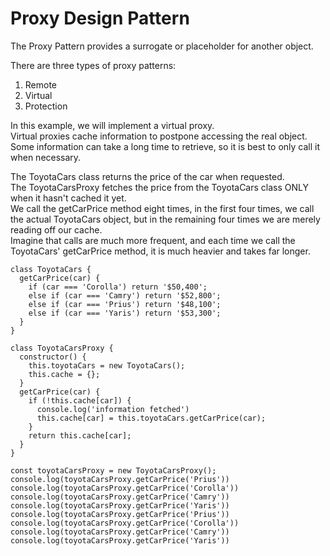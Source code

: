 
# Proxy Design Pattern

The Proxy Pattern provides a surrogate or placeholder for another object.  

There are three types of proxy patterns:

1. Remote
2. Virtual
3. Protection

In this example, we will implement a virtual proxy.  
Virtual proxies cache information to postpone accessing the real object.  
Some information can take a long time to retrieve, so it is best to only call it when necessary.

The ToyotaCars class returns the price of the car when requested.  
The ToyotaCarsProxy fetches the price from the ToyotaCars class ONLY when it hasn't cached it yet.  
We call the getCarPrice method eight times, in the first four times, we call the actual ToyotaCars object, but in the remaining four times we are merely reading off our cache.   
Imagine that calls are much more frequent, and each time we call the ToyotaCars' getCarPrice method, it is much heavier and takes far longer.  

```
class ToyotaCars {
  getCarPrice(car) {
    if (car === 'Corolla') return '$50,400';
    else if (car === 'Camry') return '$52,800';
    else if (car === 'Prius') return '$48,100';
    else if (car === 'Yaris') return '$53,300';
  }
}

class ToyotaCarsProxy {
  constructor() {
    this.toyotaCars = new ToyotaCars();
    this.cache = {};
  }
  getCarPrice(car) {
    if (!this.cache[car]) {
      console.log('information fetched')
      this.cache[car] = this.toyotaCars.getCarPrice(car);
    } 
    return this.cache[car];
  }
}

const toyotaCarsProxy = new ToyotaCarsProxy();
console.log(toyotaCarsProxy.getCarPrice('Prius'))
console.log(toyotaCarsProxy.getCarPrice('Corolla'))
console.log(toyotaCarsProxy.getCarPrice('Camry'))
console.log(toyotaCarsProxy.getCarPrice('Yaris'))
console.log(toyotaCarsProxy.getCarPrice('Prius'))
console.log(toyotaCarsProxy.getCarPrice('Corolla'))
console.log(toyotaCarsProxy.getCarPrice('Camry'))
console.log(toyotaCarsProxy.getCarPrice('Yaris'))
```
